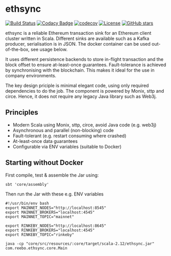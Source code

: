 # ethsync

[![Build Status](https://travis-ci.org/reeboio/ethsync.svg?branch=master)](https://travis-ci.org/reeboio/ethsync) [![Codacy Badge](https://api.codacy.com/project/badge/Grade/39162faccc2e46dc86673e38022defa8)](https://www.codacy.com/app/jpzk/ethsync?utm_source=github.com&amp;utm_medium=referral&amp;utm_content=reeboio/ethsync&amp;utm_campaign=Badge_Grade)
[![codecov](https://codecov.io/gh/reeboio/ethsync/branch/master/graph/badge.svg)](https://codecov.io/gh/reeboio/ethsync) [![License](http://img.shields.io/:license-Apache%202-grey.svg)](http://www.apache.org/licenses/LICENSE-2.0.txt) [![GitHub stars](https://img.shields.io/github/stars/reeboio/ethsync.svg?style=flat)](https://github.com/reeboio/ethsync/stargazers) 

ethsync is a reliable Ethereum transaction sink for an Ethereum client cluster written in Scala. Different sinks are available such as a Kafka producer, serialisation is in JSON. The docker container can be used out-of-the-box, see usage below. 

It uses different persistence backends to store in-flight transaction and the block offset to ensure at-least-once guarantees. Fault-tolerance is achieved by synchronising with the blockchain. This makes it ideal for the use in company environments. 

The key design priciple is minimal elegant code, using only required  dependencies to do the job. The component is powered by Monix, sttp and circe. Hence, it does not require any legacy Java library such as Web3j. 

## Principles

* Modern Scala using Monix, sttp, circe, avoid Java code (e.g. web3j)
* Asynchronous and parallel (non-blocking) code
* Fault-tolerant (e.g. restart consuming where crashed)
* At-least-once data guarantees
* Configurable via ENV variables (suitable to Docker)

## Starting without Docker

First compile, test & assemble the Jar using:
```$xslt
sbt 'core/assembly'
```

Then run the Jar with these e.g. ENV variables

```
#!/usr/bin/env bash
export MAINNET_NODES="http://localhost:8545"
export MAINNET_BROKERS="localhost:4545"
export MAINNET_TOPIC="mainnet"

export RINKEBY_NODES="http://localhost:8645"
export RINKEBY_BROKERS="localhost:4545"
export RINKEBY_TOPIC="rinkeby"

java -cp "core/src/resources/:core/target/scala-2.12/ethsync.jar" com.reebo.ethsync.core.Main

```

